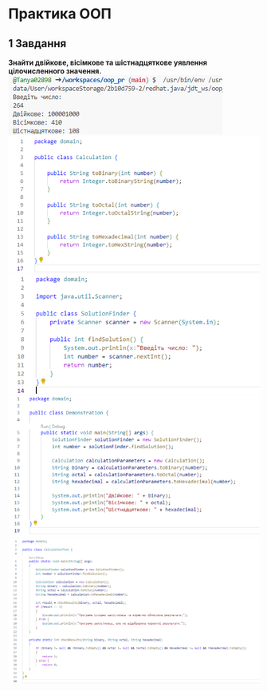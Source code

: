 # Практика ООП
## **1 Завдання**
**Знайти двійкове, вісімкове та шістнадцяткове уявлення цілочисленного значення.**
![](images/image(5).png)
![](images/image(1).png)
![](images/image(2).png)
![](images/image(3).png)
![](images/image(4).png)
